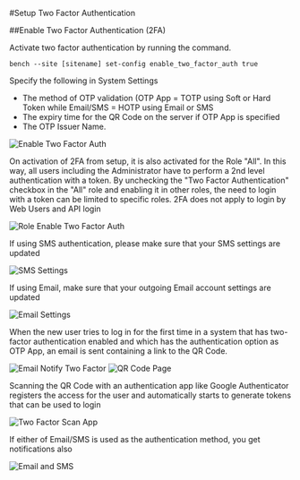 <!-- add-breadcrumbs -->
#Setup Two Factor Authentication

##Enable Two Factor Authentication (2FA)

Activate two factor authentication by running the command.

`bench --site [sitename] set-config enable_two_factor_auth true` 

Specify the following in System Settings

* The method of OTP validation (OTP App = TOTP using Soft or Hard Token while Email/SMS = HOTP using Email or SMS
* The expiry time for the QR Code on the server if OTP App is specified
* The OTP Issuer Name.

<img alt="Enable Two Factor Auth" class="screenshot" src="{{docs_base_url}}/assets/img/articles/twofactor/twofactor-1.png">


On activation of 2FA from setup, it is also activated for the Role "All". In this way, all users including the Administrator have to perform a 2nd level authentication with a token. By unchecking the "Two Factor Authentication" checkbox in the "All" role and enabling it in other roles, the need to login with a token can be limited to specific roles. 2FA does not apply to login by Web Users and API login

<img alt="Role Enable Two Factor Auth" class="screenshot" src="{{docs_base_url}}/assets/img/articles/twofactor/twofactor-2.png">

If using SMS authentication, please make sure that your SMS settings are updated

<img alt="SMS Settings" class="screenshot" src="{{docs_base_url}}/assets/img/articles/twofactor/twofactor-3.png">

If using Email, make sure that your outgoing Email account settings are updated

<img alt="Email Settings" class="screenshot" src="{{docs_base_url}}/assets/img/articles/twofactor/twofactor-4.png">

When the new user tries to log in for the first time in a system that has two-factor authentication enabled and which has the authentication option as OTP App, an email is sent containing a link to the QR Code.

<img alt="Email Notify Two Factor" class="screenshot" src="{{docs_base_url}}/assets/img/articles/twofactor/twofactor-5.png">
<img alt="QR Code Page" class="screenshot" src="{{docs_base_url}}/assets/img/articles/twofactor/twofactor-6.png">

Scanning the QR Code with an authentication app like Google Authenticator registers the access for the user and automatically starts to generate tokens that can be used to login

<img alt="Two Factor Scan App" class="screenshot" src="{{docs_base_url}}/assets/img/articles/twofactor/twofactor_app.jpeg">

If either of Email/SMS is used as the authentication method, you get notifications also

<img alt="Email and SMS" class="screenshot" src="{{docs_base_url}}/assets/img/articles/twofactor/twofactor-8.png">

